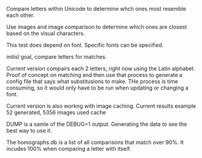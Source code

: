 Compare letters within Unicode to determine whch ones most resemble each other.

Use images and image comparison to determine which ones are closest based on the visual characters.

This test does depend on font.
Specific fonts can be specified.

initisl goal, compare letters for matches.

Current version compairs each 2 letters, right now using the Latin alphabet. 
Proof of concept on matching and then use that process to generate a config file
that says what substitusions to make.  THe process is time consuming, so it would only
have to be run when updating or changing a font.


Current version is also workng with image caching.  Current results example
52 generated, 5356 images used cache

DUMP is a samle of the DEBUG=1 output.  Generating the data to see the best way to use it.


The homographs.db is a list of all comparisons that match over 90%.
It incudes 100% when comparing a letter with itself.


